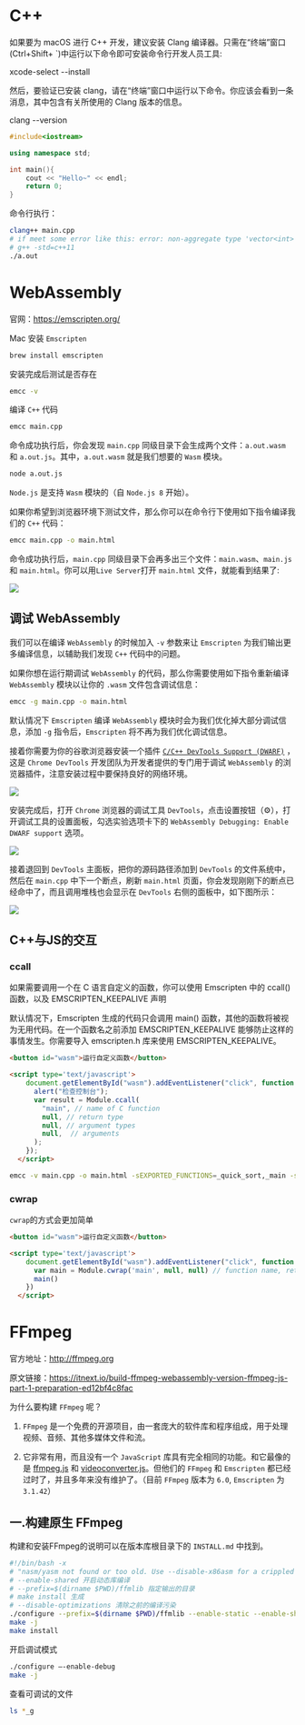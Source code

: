 # C++

如果要为 macOS 进行 C++ 开发，建议安装 Clang 编译器。只需在“终端”窗口(Ctrl+Shift+ `)中运行以下命令即可安装命令行开发人员工具:

xcode-select --install

然后，要验证已安装 clang，请在“终端”窗口中运行以下命令。你应该会看到一条消息，其中包含有关所使用的 Clang 版本的信息。

clang --version

```c++
#include<iostream>

using namespace std;

int main(){
    cout << "Hello~" << endl;
    return 0;
}

```

命令行执行：

```sh
clang++ main.cpp 
# if meet some error like this: error: non-aggregate type 'vector<int>' cannot be initialized with an initializer list
# g++ -std=c++11
./a.out 
```

# WebAssembly

官网：<https://emscripten.org/>

Mac 安装 `Emscripten`

```sh
brew install emscripten
```

安装完成后测试是否存在

```sh
emcc -v
```

编译 `C++` 代码

```sh
emcc main.cpp
```

命令成功执行后，你会发现 `main.cpp` 同级目录下会生成两个文件：`a.out.wasm` 和 `a.out.js`。其中，`a.out.wasm` 就是我们想要的 `Wasm` 模块。

```sh
node a.out.js
```

`Node.js` 是支持 `Wasm` 模块的（自 `Node.js 8` 开始）。

如果你希望到浏览器环境下测试文件，那么你可以在命令行下使用如下指令编译我们的 `C++` 代码：

```sh
emcc main.cpp -o main.html
```

命令成功执行后，`main.cpp` 同级目录下会再多出三个文件：`main.wasm`、`main.js` 和 `main.html`。你可以用`Live Server`打开 `main.html` 文件，就能看到结果了:

![](./assets//images/emsc-web-preview.jpg)

## 调试 WebAssembly

我们可以在编译 `WebAssembly` 的时候加入 `-v` 参数来让 `Emscripten` 为我们输出更多编译信息，以辅助我们发现 `C++` 代码中的问题。

如果你想在运行期调试 `WebAssembly` 的代码，那么你需要使用如下指令重新编译 `WebAssembly` 模块以让你的 `.wasm` 文件包含调试信息：

```sh
emcc -g main.cpp -o main.html
```

默认情况下 `Emscripten` 编译 `WebAssembly` 模块时会为我们优化掉大部分调试信息，添加 `-g` 指令后，`Emscripten` 将不再为我们优化调试信息。

接着你需要为你的谷歌浏览器安装一个插件 [`C/C++ DevTools Support (DWARF)`](https://chrome.google.com/webstore/detail/cc%20%20-devtools-support-dwa/pdcpmagijalfljmkmjngeonclgbbannb) ，这是 `Chrome DevTools` 开发团队为开发者提供的专门用于调试 `WebAssembly` 的浏览器插件，注意安装过程中要保持良好的网络环境。

![](./assets/images/emsc-chrome-tools.jpg)

安装完成后，打开 `Chrome` 浏览器的调试工具 `DevTools`，点击设置按钮（⚙），打开调试工具的设置面板，勾选实验选项卡下的 `WebAssembly Debugging: Enable DWARF support` 选项。

![](./assets/images/emsc-chrome-setting.jpg)

接着退回到 `DevTools` 主面板，把你的源码路径添加到 `DevTools` 的文件系统中，然后在 `main.cpp` 中下一个断点，刷新 `main.html` 页面，你会发现刚刚下的断点已经命中了，而且调用堆栈也会显示在 `DevTools` 右侧的面板中，如下图所示：

![](./assets/images/emsc-chrome-debug.jpg)

## C++与JS的交互

### ccall

如果需要调用一个在 C 语言自定义的函数，你可以使用 Emscripten 中的 ccall() 函数，以及 EMSCRIPTEN_KEEPALIVE 声明

默认情况下，Emscripten 生成的代码只会调用 main() 函数，其他的函数将被视为无用代码。在一个函数名之前添加 EMSCRIPTEN_KEEPALIVE 能够防止这样的事情发生。你需要导入 emscripten.h 库来使用 EMSCRIPTEN_KEEPALIVE。

```html
<button id="wasm">运行自定义函数</button>

<script type='text/javascript'>
    document.getElementById("wasm").addEventListener("click", function () {
      alert("检查控制台");
      var result = Module.ccall(
        "main", // name of C function
        null, // return type
        null, // argument types
        null,  // arguments
      );
    });
  </script>
```
[](https://emscripten.org/docs/porting/connecting_cpp_and_javascript/Interacting-with-code.html)

```sh
emcc -v main.cpp -o main.html -sEXPORTED_FUNCTIONS=_quick_sort,_main -sEXPORTED_RUNTIME_METHODS=ccall,cwrap
```

### cwrap

`cwrap`的方式会更加简单

```html
<button id="wasm">运行自定义函数</button>

<script type='text/javascript'>
    document.getElementById("wasm").addEventListener("click", function () {
      var main = Module.cwrap('main', null, null) // function name, return type, argument type
      main()
    })
  </script>
```


# FFmpeg

官方地址：<http://ffmpeg.org>

原文链接：<https://itnext.io/build-ffmpeg-webassembly-version-ffmpeg-js-part-1-preparation-ed12bf4c8fac>

为什么要构建 `FFmpeg` 呢？

1. `FFmpeg` 是一个免费的开源项目，由一套庞大的软件库和程序组成，用于处理视频、音频、其他多媒体文件和流。

2. 它非常有用，而且没有一个 `JavaScript` 库具有完全相同的功能。和它最像的是 [ffmpeg.js](https://github.com/Kagami/ffmpeg.js) 和 [videoconverter.js](https://github.com/bgrins/videoconverter.js)。但他们的 `FFmpeg` 和 `Emscripten` 都已经过时了，并且多年来没有维护了。（目前 `FFmpeg` 版本为 `6.0`, `Emscripten` 为 `3.1.42`）

## 一.构建原生 FFmpeg

构建和安装FFmpeg的说明可以在版本库根目录下的 `INSTALL.md` 中找到。

```sh
#!/bin/bash -x
# "nasm/yasm not found or too old. Use --disable-x86asm for a crippled build."
# --enable-shared 开启动态库编译
# --prefix=$(dirname $PWD)/ffmlib 指定输出的目录
# make install 生成
# --disable-optimizations 清除之前的编译污染
./configure --prefix=$(dirname $PWD)/ffmlib --enable-static --enable-shared --disable-doc
make -j
make install
```

开启调试模式

```sh
./configure –-enable-debug
make -j
```

查看可调试的文件

```sh
ls *_g
```
